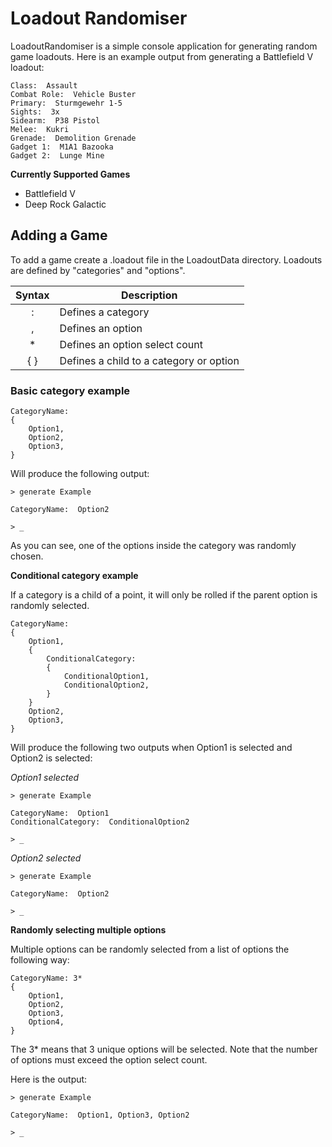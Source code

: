 # Loadout Randomiser

LoadoutRandomiser is a simple console application for generating random game loadouts. Here is an example output from generating a Battlefield V loadout:
```
Class:  Assault             
Combat Role:  Vehicle Buster
Primary:  Sturmgewehr 1-5   
Sights:  3x                 
Sidearm:  P38 Pistol        
Melee:  Kukri               
Grenade:  Demolition Grenade
Gadget 1:  M1A1 Bazooka     
Gadget 2:  Lunge Mine       
```

**Currently Supported Games**

- Battlefield V
- Deep Rock Galactic

## Adding a Game

To add a game create a .loadout file in the LoadoutData directory. Loadouts are defined by "categories" and "options". 

| Syntax      | Description |
| :----: | ----------- |
| :           | Defines a category       |
| ,           | Defines an option        |
| *           | Defines an option select count        |
| { }           | Defines a child to a category or option        |

### Basic category example

```
CategoryName:
{
    Option1,
    Option2,
    Option3,
}
```
Will produce the following output:

```
> generate Example    
                      
CategoryName:  Option2

> _
```
As you can see, one of the options inside the category was randomly chosen.

**Conditional category example**

If a category is a child of a point, it will only be rolled if the parent option is randomly selected. 
```
CategoryName:
{
    Option1,
    {
        ConditionalCategory:
        {
            ConditionalOption1,
            ConditionalOption2,
        }
    }
    Option2,
    Option3,
}
```
Will produce the following two outputs when Option1 is selected and Option2 is selected:

*Option1 selected*
```
> generate Example    
                      
CategoryName:  Option1
ConditionalCategory:  ConditionalOption2

> _
```
*Option2 selected*
```
> generate Example    
                      
CategoryName:  Option2

> _
```
**Randomly selecting multiple options**

Multiple options can be randomly selected from a list of options the following way:
```
CategoryName: 3*
{
    Option1,
    Option2,
    Option3,
    Option4,
}
```
The 3* means that 3 unique options will be selected. Note that the number of options must exceed the option select count.

Here is the output:
```
> generate Example    
                      
CategoryName:  Option1, Option3, Option2

> _
```
